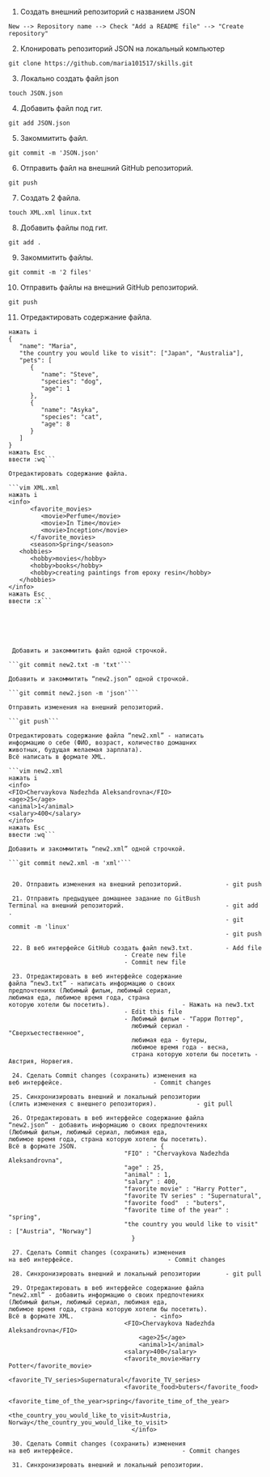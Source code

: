 1. Создать внешний репозиторий c названием JSON 

``` New --> Repository name --> Check "Add a README file" --> "Create repository" ```

2. Клонировать репозиторий JSON на локальный компьютер

```git clone https://github.com/maria101517/skills.git```

3. Локально создать файл json
 
```touch JSON.json```

4. Добавить файл под гит.                                  
 
```git add JSON.json```

5. Закоммитить файл.                                       

```git commit -m 'JSON.json'```

6. Отправить файл на внешний GitHub репозиторий.          

```git push```

7. Создать 2 файла.            

```touch XML.xml linux.txt ```

8. Добавить файлы под гит.                                 

```git add .```

9. Закоммитить файлы.                                     

```git commit -m '2 files'```

10. Отправить файлы на внешний GitHub репозиторий.         

```git push```

11. Отредактировать содержание файла.                    

```vim JSON.json
нажать i
{
   "name": "Maria",
   "the country you would like to visit": ["Japan", "Australia"],
   "pets": [
      {
         "name": "Steve",
         "species": "dog",
         "age": 1
      },
      {
         "name": "Asyka",
         "species": "cat",
         "age": 8
      }
   ]
}
нажать Esc
ввести :wq```
     
Отредактировать содержание файла.

```vim XML.xml
нажать i
<info>
      <favorite_movies>
         <movie>Perfume</movie>
         <movie>In Time</movie>
         <movie>Inception</movie>
      </favorite_movies>
      <season>Spring</season>
   <hobbies>
      <hobby>movies</hobby>
      <hobby>books</hobby>
      <hobby>creating paintings from epoxy resin</hobby>
   </hobbies>
</info>
нажать Esc
ввести :x```






 Добавить и закоммитить файл одной строчкой.

```git commit new2.txt -m 'txt'```

Добавить и закоммитить “new2.json” одной строчкой.

```git commit new2.json -m 'json'```

Отправить изменения на внешний репозиторий.

```git push```

Отредактировать содержание файла “new2.xml” - написать 
информацию о себе (ФИО, возраст, количество домашних 
животных, будущая желаемая зарплата). 
Всё написать в формате XML.

```vim new2.xml
нажать i
<info>
<FIO>Chervaykova Nadezhda Aleksandrovna</FIO>
<age>25</age>
<animal>1</animal>
<salary>400</salary>
</info> 
нажать Esc
ввести :wq```

Добавить и закоммитить “new2.xml” одной строчкой.

```git commit new2.xml -m 'xml'```


 20. Отправить изменения на внешний репозиторий.            - git push

 21. Отправить предыдущее домашнее задание по GitBush       
Terminal на внешний репозиторий.                            - git add .
                                                            - git commit -m 'linux'
                                                            - git push

 22. В веб интерфейсе GitHub создать файл new3.txt.         - Add file
							    - Create new file
							    - Commit new file

 23. Отредактировать в веб интерфейсе содержание 
файла “new3.txt” - написать информацию о своих 
предпочтениях (Любимый фильм, любимый сериал, 
любимая еда, любимое время года, страна 
которую хотели бы посетить).				    - Нажать на new3.txt
							    - Edit this file
							    - Любимый фильм - "Гарри Поттер", 
							      любимый сериал - "Сверхъестественное", 
							      любимая еда - бутеры,
							      любимое время года - весна, 
							      страна которую хотели бы посетить - Австрия, Норвегия.

 24. Сделать Commit changes (сохранить) изменения на 
веб интерфейсе.						    - Commit changes

 25. Синхронизировать внешний и локальный репозитории 
(слить изменения с внешнего репозитория).		    - git pull
 
 26. Отредактировать в веб интерфейсе содержание файла 
“new2.json” - добавить информацию о своих предпочтениях 
(Любимый фильм, любимый сериал, любимая еда, 
любимое время года, страна которую хотели бы посетить). 
Всё в формате JSON.					    - {
  								"FIO" : "Chervaykova Nadezhda Aleksandrovna",
 								"age" : 25,
  								"animal" : 1,
  								"salary" : 400,
  								"favorite movie" : "Harry Potter", 
  								"favorite TV series" : "Supernatural", 
  								"favorite food"  : "buters",
  								"favorite time of the year" : "spring", 
  								"the country you would like to visit" : ["Austria", "Norway"]
							      }

 27. Сделать Commit changes (сохранить) изменения 
на веб интерфейсе.				            - Commit changes

 28. Синхронизировать внешний и локальный репозитории 	    - git pull

 29. Отредактировать в веб интерфейсе содержание файла 
“new2.xml” - добавить информацию о своих предпочтениях 
(Любимый фильм, любимый сериал, любимая еда, 
любимое время года, страна которую хотели бы посетить). 
Всё в формате XML.					    - <info>
								<FIO>Chervaykova Nadezhda Aleksandrovna</FIO>
        							<age>25</age>
        							<animal>1</animal>    
								<salary>400</salary>	
								<favorite_movie>Harry Potter</favorite_movie>
								<favorite_TV_series>Supernatural</favorite_TV_series>
								<favorite_food>buters</favorite_food>
								<favorite_time_of_the_year>spring</favorite_time_of_the_year> 
								<the_country_you_would_like_to_visit>Austria, Norway</the_country_you_would_like_to_visit>
							      </info>

 30. Сделать Commit changes (сохранить) изменения 
на веб интерфейсе.	    			            - Commit changes

 31. Синхронизировать внешний и локальный репозитории.	 
